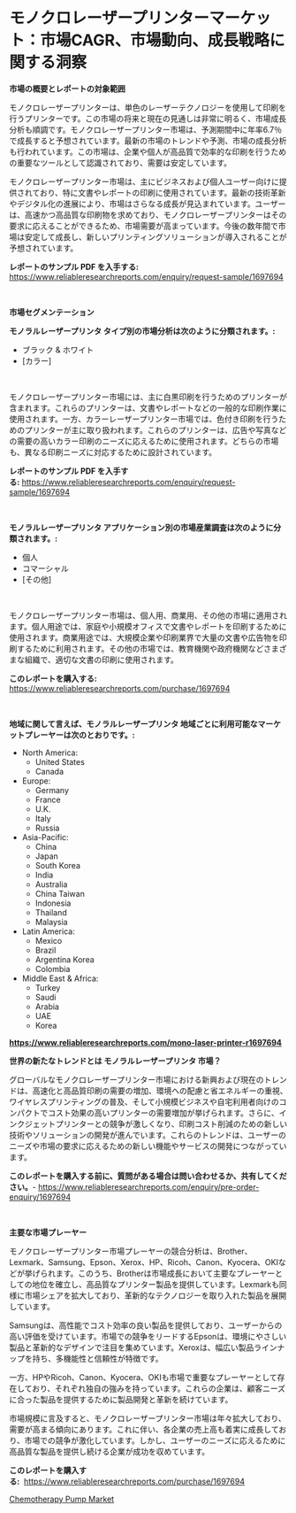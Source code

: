 <p><h1>モノクロレーザープリンターマーケット：市場CAGR、市場動向、成長戦略に関する洞察</h1></p><p><strong>市場の概要とレポートの対象範囲</strong></p>
<p><p>モノクロレーザープリンターは、単色のレーザーテクノロジーを使用して印刷を行うプリンターです。この市場の将来と現在の見通しは非常に明るく、市場成長分析も順調です。モノクロレーザープリンター市場は、予測期間中に年率6.7％で成長すると予想されています。最新の市場のトレンドや予測、市場の成長分析も行われています。この市場は、企業や個人が高品質で効率的な印刷を行うための重要なツールとして認識されており、需要は安定しています。</p><p>モノクロレーザープリンター市場は、主にビジネスおよび個人ユーザー向けに提供されており、特に文書やレポートの印刷に使用されています。最新の技術革新やデジタル化の進展により、市場はさらなる成長が見込まれています。ユーザーは、高速かつ高品質な印刷物を求めており、モノクロレーザープリンターはその要求に応えることができるため、市場需要が高まっています。今後の数年間で市場は安定して成長し、新しいプリンティングソリューションが導入されることが予想されています。</p></p>
<p><strong>レポートのサンプル PDF を入手する:</strong> <a href="https://www.reliableresearchreports.com/enquiry/request-sample/1697694">https://www.reliableresearchreports.com/enquiry/request-sample/1697694</a></p>
<p>&nbsp;</p>
<p><strong>市場セグメンテーション</strong></p>
<p><strong>モノラルレーザープリンタ タイプ別の市場分析は次のように分類されます。:</strong></p>
<p><ul><li>ブラック & ホワイト</li><li>[カラー]</li></ul></p>
<p>&nbsp;</p>
<p><p>モノクロレーザープリンター市場には、主に白黒印刷を行うためのプリンターが含まれます。これらのプリンターは、文書やレポートなどの一般的な印刷作業に使用されます。一方、カラーレーザープリンター市場では、色付き印刷を行うためのプリンターが主に取り扱われます。これらのプリンターは、広告や写真などの需要の高いカラー印刷のニーズに応えるために使用されます。どちらの市場も、異なる印刷ニーズに対応するために設計されています。</p></p>
<p><strong>レポートのサンプル PDF を入手する:</strong>&nbsp;<a href="https://www.reliableresearchreports.com/enquiry/request-sample/1697694">https://www.reliableresearchreports.com/enquiry/request-sample/1697694</a></p>
<p>&nbsp;</p>
<p><strong> モノラルレーザープリンタ アプリケーション別の市場産業調査は次のように分類されます。:</strong></p>
<p><ul><li>個人</li><li>コマーシャル</li><li>[その他]</li></ul></p>
<p>&nbsp;</p>
<p><p>モノクロレーザープリンター市場は、個人用、商業用、その他の市場に適用されます。個人用途では、家庭や小規模オフィスで文書やレポートを印刷するために使用されます。商業用途では、大規模企業や印刷業界で大量の文書や広告物を印刷するために利用されます。その他の市場では、教育機関や政府機関などさまざまな組織で、適切な文書の印刷に使用されます。</p></p>
<p><strong>このレポートを購入する:</strong>&nbsp; <a href="https://www.reliableresearchreports.com/purchase/1697694">https://www.reliableresearchreports.com/purchase/1697694</a></p>
<p>&nbsp;</p>
<p><strong>地域に関して言えば、モノラルレーザープリンタ 地域ごとに利用可能なマーケットプレーヤーは次のとおりです。:</strong></p>
<p><ul>
    <li>
        North America:
        <ul>
            <li>United States</li>
            <li>Canada</li>
        </ul>
    </li>
    <li>
        Europe:
        <ul>
            <li>Germany</li>
            <li>France</li>
            <li>U.K.</li>
            <li>Italy</li>
            <li>Russia</li>
        </ul>
    </li>
    <li>
        Asia-Pacific:
        <ul>
            <li>China</li>
            <li>Japan</li>
            <li>South Korea</li>
            <li>India</li>
            <li>Australia</li>
            <li>China Taiwan</li>
            <li>Indonesia</li>
            <li>Thailand</li>
            <li>Malaysia</li>
        </ul>
    </li>
    <li>
        Latin America:
        <ul>
            <li>Mexico</li>
            <li>Brazil</li>
            <li>Argentina Korea</li>
            <li>Colombia</li>
        </ul>
    </li>
    <li>
        Middle East & Africa:
        <ul>
            <li>Turkey</li>
            <li>Saudi</li>
            <li>Arabia</li>
            <li>UAE</li>
            <li>Korea</li>
        </ul>
    </li>
    </ul></p>
<p><strong><a href="https://www.reliableresearchreports.com/mono-laser-printer-r1697694">https://www.reliableresearchreports.com/mono-laser-printer-r1697694</a></strong>&nbsp;</p>
<p><strong>世界の新たなトレンドとは モノラルレーザープリンタ 市場？</strong></p>
<p><p>グローバルなモノクロレーザープリンター市場における新興および現在のトレンドは、高速化と高品質印刷の需要の増加、環境への配慮と省エネルギーの重視、ワイヤレスプリンティングの普及、そして小規模ビジネスや自宅利用者向けのコンパクトでコスト効果の高いプリンターの需要増加が挙げられます。さらに、インクジェットプリンターとの競争が激しくなり、印刷コスト削減のための新しい技術やソリューションの開発が進んでいます。これらのトレンドは、ユーザーのニーズや市場の要求に応えるための新しい機能やサービスの開発につながっています。</p></p>
<p><strong>このレポートを購入する前に、質問がある場合は問い合わせるか、共有してください。</strong>- <a href="https://www.reliableresearchreports.com/enquiry/pre-order-enquiry/1697694">https://www.reliableresearchreports.com/enquiry/pre-order-enquiry/1697694</a></p>
<p>&nbsp;</p>
<p><strong>主要な市場プレーヤー</strong></p>
<p><p>モノクロレーザープリンター市場プレーヤーの競合分析は、Brother、Lexmark、Samsung、Epson、Xerox、HP、Ricoh、Canon、Kyocera、OKIなどが挙げられます。このうち、Brotherは市場成長において主要なプレーヤーとしての地位を確立し、高品質なプリンター製品を提供しています。Lexmarkも同様に市場シェアを拡大しており、革新的なテクノロジーを取り入れた製品を展開しています。</p><p>Samsungは、高性能でコスト効率の良い製品を提供しており、ユーザーからの高い評価を受けています。市場での競争をリードするEpsonは、環境にやさしい製品と革新的なデザインで注目を集めています。Xeroxは、幅広い製品ラインナップを持ち、多機能性と信頼性が特徴です。</p><p>一方、HPやRicoh、Canon、Kyocera、OKIも市場で重要なプレーヤーとして存在しており、それぞれ独自の強みを持っています。これらの企業は、顧客ニーズに合った製品を提供するために製品開発と革新を続けています。</p><p>市場規模に言及すると、モノクロレーザープリンター市場は年々拡大しており、需要が高まる傾向にあります。これに伴い、各企業の売上高も着実に成長しており、市場での競争が激化しています。しかし、ユーザーのニーズに応えるために高品質な製品を提供し続ける企業が成功を収めています。</p></p>
<p><strong>このレポートを購入する:</strong>&nbsp;&nbsp;<a href="https://www.reliableresearchreports.com/purchase/1697694">https://www.reliableresearchreports.com/purchase/1697694</a></p>
<p><p><a href="https://rainy-horn-d69.notion.site/Chemotherapy-Pump-Market-Research-Report-Its-History-and-Forecast-2024-to-2031-decb5bf0cc66407aa8de2ed9d8bbc165">Chemotherapy Pump Market</a></p></p>